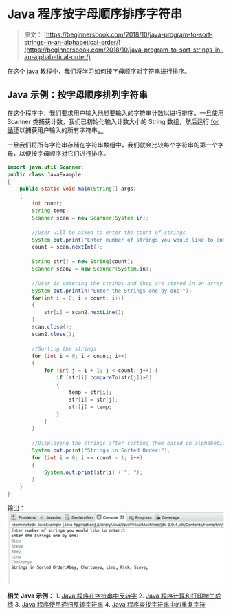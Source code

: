 # Java 程序按字母顺序排序字符串

> 原文： [https://beginnersbook.com/2018/10/java-program-to-sort-strings-in-an-alphabetical-order/](https://beginnersbook.com/2018/10/java-program-to-sort-strings-in-an-alphabetical-order/)

在这个 [java 教程](https://beginnersbook.com/java-tutorial-for-beginners-with-examples/)中，我们将学习如何按字母顺序对字符串进行排序。

## Java 示例：按字母顺序排列字符串

在这个程序中，我们要求用户输入他想要输入的字符串计数以进行排序。一旦使用 Scanner 类捕获计数，我们已初始化输入计数大小的 String 数组，然后运行 [for 循环](https://beginnersbook.com/2015/03/for-loop-in-java-with-example/)以捕获用户输入的所有字符串[。](https://beginnersbook.com/2014/07/java-program-to-get-input-from-user/)

一旦我们将所有字符串存储在字符串数组中，我们就会比较每个字符串的第一个字母，以便按字母顺序对它们进行排序。

```java
import java.util.Scanner;
public class JavaExample
{
    public static void main(String[] args) 
    {
        int count;
        String temp;
        Scanner scan = new Scanner(System.in);

        //User will be asked to enter the count of strings 
        System.out.print("Enter number of strings you would like to enter:");
        count = scan.nextInt();

        String str[] = new String[count];
        Scanner scan2 = new Scanner(System.in);

        //User is entering the strings and they are stored in an array
        System.out.println("Enter the Strings one by one:");
        for(int i = 0; i < count; i++)
        {
            str[i] = scan2.nextLine();
        }
        scan.close();
        scan2.close();

        //Sorting the strings
        for (int i = 0; i < count; i++) 
        {
            for (int j = i + 1; j < count; j++) { 
                if (str[i].compareTo(str[j])>0) 
                {
                    temp = str[i];
                    str[i] = str[j];
                    str[j] = temp;
                }
            }
        }

        //Displaying the strings after sorting them based on alphabetical order
        System.out.print("Strings in Sorted Order:");
        for (int i = 0; i <= count - 1; i++) 
        {
            System.out.print(str[i] + ", ");
        }
    }
}
```

输出：
![Java Program to Sort Strings in an Alphabetical Order](img/3522c233a3a620901e9ae6ede5d9ae7f.jpg)

**相关 Java 示例：**
1\. [Java 程序在字符串中反转字](https://beginnersbook.com/2017/09/java-program-to-reverse-words-in-a-string/)
2\. [Java 程序计算和打印学生成绩](https://beginnersbook.com/2017/09/java-program-to-calculate-and-display-student-grades/)
3\. [Java 程序使用递归反转字符串](https://beginnersbook.com/2017/09/java-program-to-reverse-a-string-using-recursion/)
4\. [Java 程序查找字符串中的重复字符](https://beginnersbook.com/2014/07/java-program-to-find-duplicate-characters-in-a-string/)